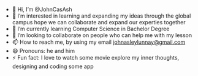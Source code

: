 - 👋 Hi, I’m @JohnCasAsh
- 👀 I’m interested in learning and expanding my ideas through the global campus hope we can collaborate and expand our experties together
- 🌱 I’m currently learning Computer Science in Bachelor Degree
- 💞️ I’m looking to collaborate on people who can help me with my lesson
- 📫 How to reach me, by using my email johnasleylunnay@gmail.com
- 😄 Pronouns: he and him
- ⚡ Fun fact: I love to watch some movie explore my inner thoughts, designing and coding some app

<!---
JohnCasAsh/JohnCasAsh is a ✨ special ✨ repository because its `README.md` (this file) appears on your GitHub profile.
You can click the Preview link to take a look at your changes.
--->
